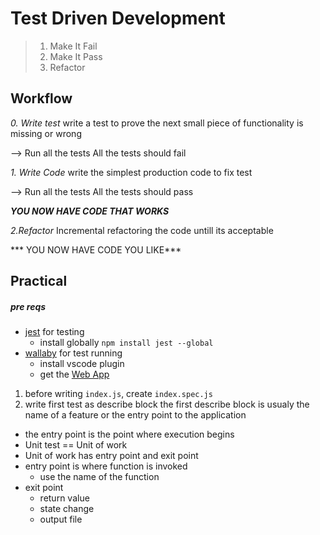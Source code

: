 # Test Driven Development

> 1. Make It Fail
> 2. Make It Pass
> 3. Refactor

## Workflow
*0. Write test*
write a test to prove the next small piece of functionality is missing or wrong

--> Run all the tests
All the tests should fail

*1. Write Code*
write the simplest production code to fix test

--> Run all the tests
All the tests should pass

***YOU NOW HAVE CODE THAT WORKS***

*2.Refactor*
Incremental refactoring the code untill its acceptable 

*** YOU NOW HAVE CODE YOU LIKE***

## Practical
##### pre reqs
- [jest](https://jestjs.io/docs/en/getting-started) for testing
  - install globally `npm install jest --global`
- [wallaby](https://wallabyjs.com/) for test running
  - install vscode plugin
  - get the [Web App](https://wallabyjs.com/docs/intro/get-started-wallaby-app.html)

1. before writing `index.js`, create `index.spec.js`
2. write first test as describe block
the first describe block is usualy the name of a feature or the entry point to the application
- the entry point is the point where execution begins
- Unit test == Unit of work
- Unit of work has entry point and exit point
- entry point is where function is invoked
  - use the name of the function
- exit point
  - return value
  - state change
  - output file

